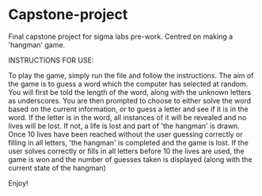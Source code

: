 # Capstone-project
Final capstone project for sigma labs pre-work. Centred on making a 'hangman' game.

INSTRUCTIONS FOR USE:

To play the game, simply run the file and follow the instructions.
The aim of the game is to guess a word which the computer has selected at random.
You will first be told the length of the word, along with the unknown letters as underscores.
You are then prompted to choose to either solve the word based on the current information, or to guess a letter and see if it is in the word.
If the letter is in the word, all instances of it will be revealed and no lives will be lost.
If not, a life is lost and part of 'the hangman' is drawn.
Once 10 lives have been reached without the user guessing correctly or filling in all letters, 'the hangman' is completed and the game is lost.
If the user solves correctly or fills in all letters before 10 the lives are used, the game is won and the number of guesses taken is displayed (along with the current state of the hangman)

Enjoy!
